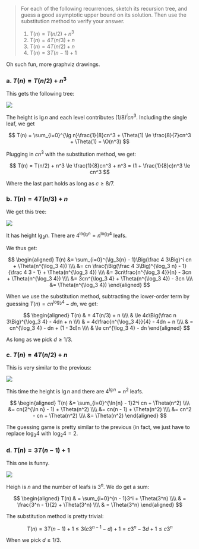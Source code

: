 > For each of the following recurrences, sketch its recursion tree, and guess a
> good asymptotic upper bound on its solution. Then use the substitution method
> to verify your answer.
>
> 1. $T(n) = T(n/2) + n^3$
> 2. $T(n) = 4T(n/3) + n$
> 3. $T(n) = 4T(n/2) + n$
> 4. $T(n) = 3T(n - 1) + 1$

Oh such fun, more graphviz drawings.

### a. $T(n) = T(n/2) + n^3$

This gets the following tree:

![](04/04/01.a.svg)

The height is $\lg n$ and each level contributes $(1/8)^i cn^3$. Including the
single leaf, we get

$$
  T(n) = \sum_{i=0}^{\lg n}\frac{1}{8}cn^3 + \Theta(1)
       \le \frac{8}{7}cn^3 + \Theta(1)
       = \O(n^3)
$$

Plugging in $cn^3$ with the substitution method, we get:

$$
  T(n) = T(n/2) + n^3
       \le \frac{1}{8}cn^3 + n^3
       = (1 + \frac{1}{8}c)n^3
       \le cn^3
$$

Where the last part holds as long as $c \ge 8/7$.

### b. $T(n) = 4T(n/3) + n$

We get this tree:

![](04/04/01.b.svg)

It has height $\lg_3{n}$. There are $4^{\log_3{n}} = n^{\log_3{4}}$ leafs.

We thus get:

$$
  \begin{aligned}
  T(n) &= \sum_{i=0}^{\lg_3{n} - 1}\Big(\frac 4 3\Big)^i cn + \Theta(n^{\log_3 4}) \\\\
       &= cn \frac{\Big(\frac 4 3\Big)^{\log_3 n} - 1}{\frac 4 3 - 1} + \Theta(n^{\log_3 4}) \\\\
       &= 3cn\frac{n^{\log_3 4}}{n} - 3cn + \Theta(n^{\log_3 4}) \\\\
       &= 3cn^{\log_3 4} + \Theta(n^{\log_3 4}) - 3cn \\\\
       &= \Theta(n^{\log_3 4})
  \end{aligned}
$$

When we use the substitution method, subtracting the lower-order term by
guessing $T(n) = cn^{\log_3 4} - dn$, we get:

$$
  \begin{aligned}
  T(n) & = 4T(n/3) + n \\\\
       & \le 4c\Big(\frac n 3\Big)^{\log_3 4} - 4dn + n \\\\
       & = 4c\frac{n^{\log_3 4}}{4} - 4dn + n \\\\
       & = cn^{\log_3 4} - dn + (1 - 3d)n \\\\
       & \le cn^{\log_3 4} - dn
  \end{aligned}
$$

As long as we pick $d \ge 1/3$.

### c. $T(n) = 4T(n/2) + n$

This is very similar to the previous:

![](04/04/01.c.svg)

This time the height is $\lg n$ and there are $4^{\lg{n}} = n^2$ leafs.

$$
  \begin{aligned}
  T(n) &= \sum_{i=0}^{\ln{n} - 1}2^i cn + \Theta(n^2) \\\\
       &= cn(2^{\ln n} - 1) + \Theta(n^2) \\\\
       &= cn(n - 1) + \Theta(n^2) \\\\
       &= cn^2 - cn + \Theta(n^2) \\\\
       &= \Theta(n^2)
  \end{aligned}
$$

The guessing game is pretty similar to the previous (in fact, we just have to
replace $\log_3 4$ with $\log_2 4 = 2$.

### d. $T(n) = 3T(n - 1) + 1$

This one is funny.

![](04/04/01.d.svg)

Heigh is $n$ and the number of leafs is $3^n$. We do get a sum:

$$
  \begin{aligned}
  T(n) & = \sum_{i=0}^{n - 1}3^i + \Theta(3^n) \\\\
       & = \frac{3^n - 1}{2} + \Theta(3^n) \\\\
       & = \Theta(3^n)
  \end{aligned}
$$

The substitution method is pretty trivial:

$$
  T(n) = 3T(n-1) + 1 \le 3 (c3^{n-1} - d) + 1 = c3^n - 3d + 1 \le c3^n
$$

When we pick $d \ge 1/3$.
